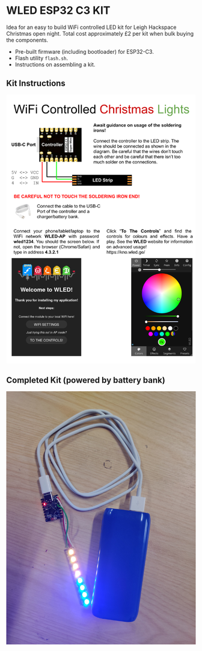 # WLED ESP32 C3 KIT

Idea for an easy to build WiFi controlled LED kit for Leigh Hackspace Christmas open night. Total cost approximately £2 per kit when bulk buying the components.

- Pre-built firmware (including bootloader) for ESP32-C3.
- Flash utility `flash.sh`.
- Instructions on assembling a kit.

## Kit Instructions

![image](kit-instructions.svg)

## Completed Kit (powered by battery bank)

![image](kit-completed.jpg)
